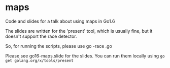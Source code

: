 # maps
Code and slides for a talk about using maps in Go1.6

The slides are written for the 'present' tool, which is usually fine, but it doesn't support the race detector.

So, for running the scripts, please use go -race <filename>.go

Please see go16-maps.slide for the slides. You can run them locally using `go get golang.org/x/tools/present`

